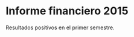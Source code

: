 # Informe financiero 2015

Resultados positivos en el primer semestre.

<!-- slip39 digital 3/3: drug debris acrobat easy amazing trial toxic nylon custody slap smell radar axle response library browser thank goat average rhythm wrote desktop making rebuild airline romp crowd guilt huge energy crisis nervous inherit -->
